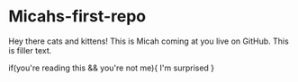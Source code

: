 # Micahs-first-repo

Hey there cats and kittens! This is Micah coming at you live on GitHub. This is filler text. 

if(you're reading this && you're not me){
  I'm surprised
}
